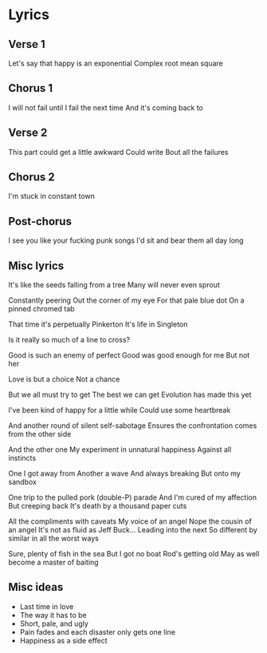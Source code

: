 # Lyrics

## Verse 1

Let's say that happy is an exponential
Complex root mean square


## Chorus 1

I will not fail until I fail the next time
And it's coming back to


## Verse 2

This part could get a little awkward
Could write
Bout all the failures


## Chorus 2

I'm stuck in constant town


## Post-chorus

I see you like your fucking punk songs
I'd sit and bear them all day long


## Misc lyrics

It's like the seeds falling from a tree
Many will never even sprout

Constantly peering
Out the corner of my eye
For that pale blue dot
On a pinned chromed tab

That time it's perpetually Pinkerton
It's life in Singleton

Is it really so much of a line to cross?

Good is such an enemy of perfect
Good was good enough for me
But not her

Love is but a choice
Not a chance

But we all must try to get
The best we can get
Evolution has made this yet

I've been kind of happy for a little while
Could use some heartbreak

And another round of silent self-sabotage
Ensures the confrontation comes from the other side

And the other one
My experiment in unnatural happiness
Against all instincts

One I got away from
Another a wave
And always breaking
But onto my sandbox

One trip to the pulled pork (double-P) parade
And I'm cured of my affection
But creeping back
It's death by a thousand paper cuts

All the compliments with caveats
My voice of an angel
Nope the cousin of an angel
It's not as fluid as Jeff Buck...
Leading into the next
So different by similar in all the worst ways

Sure, plenty of fish in the sea
But I got no boat
Rod's getting old
May as well become a master of baiting


## Misc ideas

* Last time in love
* The way it has to be
* Short, pale, and ugly
* Pain fades and each disaster only gets one line
* Happiness as a side effect
